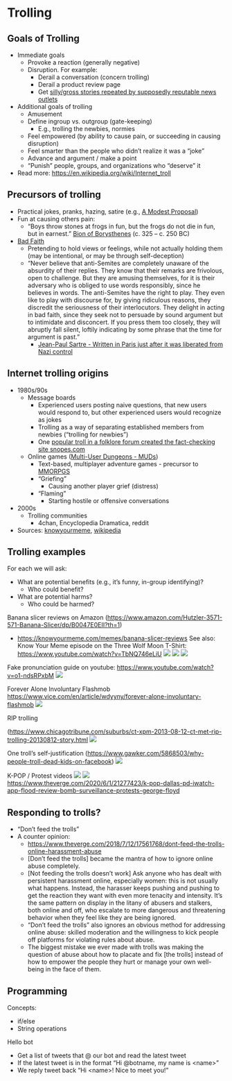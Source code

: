 # Trolling

## Goals of Trolling
- Immediate goals
  - Provoke a reaction (generally negative)
  - Disruption. For example:
    - Derail a conversation (concern trolling)
    - Derail a product review page
    - Get [silly/gross stories repeated by supposedly reputable news outlets](https://www.scientificamerican.com/article/internet-troll-sub-culture-s-savage-spoofing-of-mainstream-media-excerpt/)
- Additional goals of trolling
  - Amusement
  - Define ingroup vs. outgroup (gate-keeping)
    - E.g., trolling the newbies, normies
  - Feel empowered (by ability to cause pain, or succeeding in causing disruption)
  - Feel smarter than the people who didn’t realize it was a “joke”
  - Advance and argument / make a point
  - “Punish” people, groups, and organizations who “deserve” it
- Read more: https://en.wikipedia.org/wiki/Internet_troll

## Precursors of trolling
- Practical jokes, pranks, hazing, satire (e.g., [A Modest Proposal](https://en.wikipedia.org/wiki/A_Modest_Proposal))
- Fun at causing others pain:
  - “Boys throw stones at frogs in fun, but the frogs do not die in fun, but in earnest.”
[Bion of Borysthenes](https://en.wikiquote.org/wiki/Bion_of_Borysthenes) (c. 325 – c. 250 BC)
- [Bad Faith](https://en.wikipedia.org/wiki/Bad_faith)
  - Pretending to hold views or feelings, while not actually holding them (may be intentional, or may be through self-deception)
  - “Never believe that anti-Semites are completely unaware of the absurdity of their replies. They know that their remarks are frivolous, open to challenge. But they are amusing themselves, for it is their adversary who is obliged to use words responsibly, since he believes in words. The anti-Semites have the right to play. They even like to play with discourse for, by giving ridiculous reasons, they discredit the seriousness of their interlocutors. They delight in acting in bad faith, since they seek not to persuade by sound argument but to intimidate and disconcert. If you press them too closely, they will abruptly fall silent, loftily indicating by some phrase that the time for argument is past.”
    - [Jean-Paul Sartre - Written in Paris just after it was liberated from Nazi control](https://en.wikiquote.org/wiki/Jean-Paul_Sartre#Anti-Semite_and_Jew_(1945))

## Internet trolling origins
- 1980s/90s
  - Message boards
    - Experienced users posting naive questions, that new users would respond to, but other experienced users would recognize as jokes
    - Trolling as a way of separating established members from newbies (“trolling for newbies”)
    - One [popular troll in a folklore forum created the fact-checking site snopes.com](https://www.buzzfeednews.com/article/deansterlingjones/snopes-cofounder-plagiarism-mikkelson)
  - Online games ([Multi-User Dungeons - MUDs](https://en.wikipedia.org/wiki/MUD))
    - Text-based, multiplayer adventure games - precursor to [MMORPGS](https://en.wikipedia.org/wiki/Massively_multiplayer_online_role-playing_game)
    - “Griefing”
      - Causing another player grief (distress)
    - “Flaming”
      - Starting hostile or offensive conversations
- 2000s
  - Trolling communities
    - 4chan, Encyclopedia Dramatica, reddit
- Sources: [knowyourmeme](https://knowyourmeme.com/memes/cultures/trolling), [wikipedia](https://en.wikipedia.org/wiki/Internet_troll#Origin_and_etymology)


## Trolling examples
For each we will ask:
- What are potential benefits (e.g., it’s funny, in-group identifying)?
  - Who could benefit?
- What are potential harms?
  - Who could be harmed?

Banana slicer reviews on Amazon  (https://www.amazon.com/Hutzler-3571-571-Banana-Slicer/dp/B0047E0EII?th=1)
- https://knowyourmeme.com/memes/banana-slicer-reviews
See also: Know Your Meme episode on the Three Wolf Moon T-Shirt: https://www.youtube.com/watch?v=TbNQ746eLiU
![](banana_1.png)
![](banana_2.png)
![](banana_3.png)

Fake pronunciation guide on youtube:
https://www.youtube.com/watch?v=o1-ndsRPxbM
![](pronounce_comments.png)

Forever Alone Involuntary Flashmob
https://www.vice.com/en/article/wdyyny/forever-alone-involuntary-flashmob
![](forever_alone.png)

RIP trolling

(https://www.chicagotribune.com/suburbs/ct-xpm-2013-08-12-ct-met-rip-trolling-20130812-story.html
![](rip_troll_1.png)

One troll’s self-justification (https://www.gawker.com/5868503/why-people-troll-dead-kids-on-facebook)
![](rip_troll_2.png)

K-POP / Protest videos
![](kpop_1.png)
![](kpop_2.png)
https://www.theverge.com/2020/6/1/21277423/k-pop-dallas-pd-iwatch-app-flood-review-bomb-surveillance-protests-george-floyd


## Responding to trolls?
- “Don’t feed the trolls”
- A counter opinion:
  - https://www.theverge.com/2018/7/12/17561768/dont-feed-the-trolls-online-harassment-abuse
  - [Don’t feed the trolls] became the mantra of how to ignore online abuse completely.
  - [Not feeding the trolls doesn’t work] Ask anyone who has dealt with persistent harassment online, especially women: this is not usually what happens. Instead, the harasser keeps pushing and pushing to get the reaction they want with even more tenacity and intensity. It’s the same pattern on display in the litany of abusers and stalkers, both online and off, who escalate to more dangerous and threatening behavior when they feel like they are being ignored.
  - “Don’t feed the trolls” also ignores an obvious method for addressing online abuse: skilled moderation and the willingness to kick people off platforms for violating rules about abuse.
  - The biggest mistake we ever made with trolls was making the question of abuse about how to placate and fix [the trolls] instead of how to empower the people they hurt or manage your own well-being in the face of them.

## Programming

Concepts:
- if/else
- String operations


Hello bot
- Get a list of tweets that @ our bot and read the latest tweet
- If the latest tweet is in the format “Hi @botname, my name is \<name\>”
- We reply tweet back “Hi \<name\>! Nice to meet you!”
